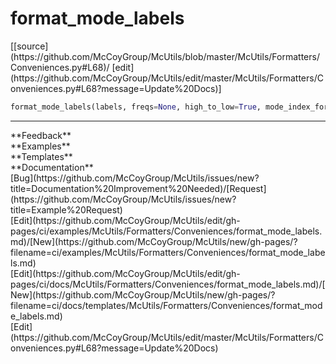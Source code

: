 # <a id="McUtils.Formatters.Conveniences.format_mode_labels">format_mode_labels</a>
<div class="docs-source-link" markdown="1">
[[source](https://github.com/McCoyGroup/McUtils/blob/master/McUtils/Formatters/Conveniences.py#L68)/
[edit](https://github.com/McCoyGroup/McUtils/edit/master/McUtils/Formatters/Conveniences.py#L68?message=Update%20Docs)]
</div>

```python
format_mode_labels(labels, freqs=None, high_to_low=True, mode_index_format='{:.0f}', frequency_format='{:.0f}', headers=None, column_join=' | ', none_tag='mixed', **etc): 
```













---


<div markdown="1" class="text-secondary">
<div class="container">
  <div class="row">
   <div class="col" markdown="1">
**Feedback**   
</div>
   <div class="col" markdown="1">
**Examples**   
</div>
   <div class="col" markdown="1">
**Templates**   
</div>
   <div class="col" markdown="1">
**Documentation**   
</div>
   <div class="col" markdown="1">
   
</div>
   <div class="col" markdown="1">
   
</div>
   <div class="col" markdown="1">
   
</div>
</div>
  <div class="row">
   <div class="col" markdown="1">
[Bug](https://github.com/McCoyGroup/McUtils/issues/new?title=Documentation%20Improvement%20Needed)/[Request](https://github.com/McCoyGroup/McUtils/issues/new?title=Example%20Request)   
</div>
   <div class="col" markdown="1">
[Edit](https://github.com/McCoyGroup/McUtils/edit/gh-pages/ci/examples/McUtils/Formatters/Conveniences/format_mode_labels.md)/[New](https://github.com/McCoyGroup/McUtils/new/gh-pages/?filename=ci/examples/McUtils/Formatters/Conveniences/format_mode_labels.md)   
</div>
   <div class="col" markdown="1">
[Edit](https://github.com/McCoyGroup/McUtils/edit/gh-pages/ci/docs/McUtils/Formatters/Conveniences/format_mode_labels.md)/[New](https://github.com/McCoyGroup/McUtils/new/gh-pages/?filename=ci/docs/templates/McUtils/Formatters/Conveniences/format_mode_labels.md)   
</div>
   <div class="col" markdown="1">
[Edit](https://github.com/McCoyGroup/McUtils/edit/master/McUtils/Formatters/Conveniences.py#L68?message=Update%20Docs)   
</div>
   <div class="col" markdown="1">
   
</div>
   <div class="col" markdown="1">
   
</div>
   <div class="col" markdown="1">
   
</div>
</div>
</div>
</div>